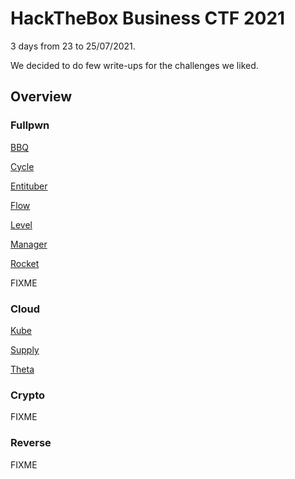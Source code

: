 # HackTheBox Business CTF 2021

3 days from 23 to 25/07/2021.

We decided to do few write-ups for the challenges we liked.

## Overview

### Fullpwn

[BBQ](./bbq.md "BBQ")

[Cycle](./cycle.md "Cycle")

[Entituber](./entituber.md "Entituber")

[Flow](./flow.md "Flow")

[Level](./level.md "Level")

[Manager](./manager.md "Manager")

[Rocket](./rocket.md "Rocket")

FIXME
[](./.md "")
[](./.md "")
[](./.md "")
[](./.md "")

### Cloud
[Kube](./kube.md "Kube")

[Supply](./supply.md "Supply")

[Theta](./theta.md "Theta")

### Crypto
FIXME

### Reverse
FIXME